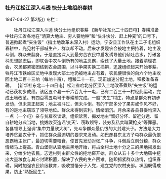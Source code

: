 ### 牡丹江松江深入斗透  快分土地组织春耕

1947-04-27
第2版()
专栏：

　　牡丹江松江深入斗透
    快分土地组织春耕
    【新华社东北二十四日电】春耕准备中牡丹江省各地在“清算大地主、穷人要地种”和“快斗快分、赶上种麦”的口号下，普遍掀起煮“夹生饭”（指土地改革未深入村）运动。宁安县工作队在土二子屯组织春耕中，光见村干部喊生产，群众却不动。后来才发现农会被地主把持着，地主没斗倒，群众未翻身。于是直接深入到最穷苦农民中启发诱导他们倾吐苦水，打破各种思想顾虑后，即联合中农斗倒所有的地主恶霸，索还了大量土地。接着清理农会，农民都紧密团结到农会周围，以斗争果实换工插犋，迅速组织起来开始春耕。牲丹江市铁岭区丈地中发现大部土地仍被地主占有着，农民便很快的向六个地主收回土地二百十三垧（每垧十亩），粗粮二十一石，现正加速分配土地，积极准备春耕。
    【新华社东北二十四日电】松江省哈北分区深入土地改革煮熟“夹生饭”的运动已获初步成绩。该区五个县一千六百九十一屯，已有二百三十一村经此运动，完成土地改革。有四百零五屯可于春耕前完成。一般“夹生”村庄，特点是群众有初步发动，但未真正起来；地主被斗过，但未斗倒。有的干部多分了果实或作风不好，有的是地主窃取了领导地位。群众未得到实利，情绪消沉。月余来各县县委均深入一点（一个屯）亲与贫雇农谈话，组织诉苦，揭发地主“留好分坏、留近分远、留自耕地分典当地，挑拨收买造谣‘变天’、窃取领导，装穷及私卖暗藏枪支”等罪恶。各县领导上强调“集中力量砍大树”，先斗争群众最仇恨的大封建头子。方法是大力培养贫雇农骨干，抓住群众最迫切的要求来发动。如巴彦县东北方子屯群众最仇恨恶霸地主张广，最迫切需要粮食，便首先发动对张广斗争，斗倒后立刻分粮，群众情绪马上提高。青山堡则从查地主黑地开始，将占全村土地十分之三的黑地揭发出来，分给少地农民。志远村则由群众性的挖地窖开始，群众从五十多个大地窖中挖出大量粮食与其它封建积蓄，解决了农民的生产困难。随即抓紧群众热情，组织春耕。同时加强农民阶级教育，吸收觉悟分子入党，建立党的农村支部。巩固既得成果，防止“熟饭回生”。
